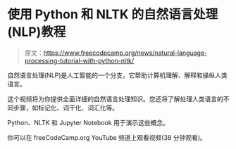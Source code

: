 # 使用 Python 和 NLTK 的自然语言处理(NLP)教程

> 原文：<https://www.freecodecamp.org/news/natural-language-processing-tutorial-with-python-nltk/>

自然语言处理(NLP)是人工智能的一个分支，它帮助计算机理解、解释和操纵人类语言。

这个视频将为你提供全面详细的自然语言处理知识。您还将了解处理人类语言的不同步骤，如标记化、词干化、词汇化等。

Python、NLTK 和 Jupyter Notebook 用于演示这些概念。

你可以在 freeCodeCamp.org YouTube 频道上观看视频(38 分钟观看)。‌